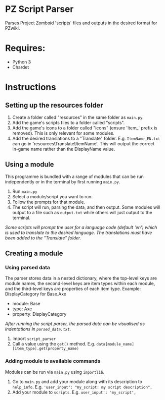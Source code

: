 # PZ Script Parser
Parses Project Zomboid 'scripts' files and outputs in the desired format for PZwiki.

# Requires:
* Python 3
* Chardet

# Instructions
## Setting up the resources folder
1. Create a folder called "resources" in the same folder as `main.py`. 
2. Add the game's scripts files to a folder called "scripts".
3. Add the game's icons to a folder called "icons" (ensure 'Item_' prefix is removed). This is only relevant for some modules.
4. Add the desired translations to a "Translate" folder. E.g. `ItemName_EN.txt` can go in 'resources\Translate\ItemName'. This will output the correct in-game name rather than the DisplayName value.

## Using a module
This programme is bundled with a range of modules that can be run independently or in the terminal by first running `main.py`.
1. Run `main.py`
2. Select a module/script you want to run.
3. Follow the prompts for that module.
4. The script will run, parsing the data, and then output. Some modules will output to a file such as `output.txt` while others will just output to the terminal.

_Some scripts will prompt the user for a language code (default 'en') which is used to translate to the desired language. The translations must have been added to the "Translate" folder._

## Creating a module

### Using parsed data
The parser stores data in a nested dictionary, where the top-level keys are module names, the second-level keys are item types within each module, and the third-level keys are properties of each item type.
Example: DisplayCategory for Base.Axe
* module: Base
* type: Axe
* property: DisplayCategory

_After running the script parser, the parsed data can be visualised as indentations in `parsed_data.txt`._
1. Import `script_parser`
2. Call a value using the `get()` method. E.g. `data[module_name][item_type].get(property_name)`

### Adding module to available commands
Modules can be run via `main.py` using `importlib`. 
1. Go to `main.py` and add your module along with its description to `help_info`.
	E.g. `'user_input': "my_script: my script description",`
2. Add your module to `scripts`.
	E.g. `user_input': 'my_script',`
